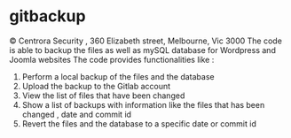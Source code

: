# gitbackup
© Centrora Security , 360 Elizabeth street, Melbourne, Vic 3000
The code is able to backup the files as well as mySQL database for Wordpress and Joomla websites 
The code provides functionalities like : 
1. Perform a local backup of the files and the database
2. Upload the backup to the Gitlab account 
3. View the list of files that have been changed 
4. Show a list of backups with information like the files that has been changed , date and commit id 
5. Revert the files and the database to a specific date or commit id
